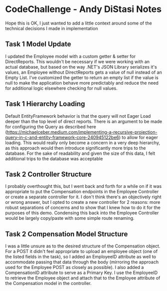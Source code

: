 # CodeChallenge - Andy DiStasi Notes
Hope this is OK, I just wanted to add a little context around some of the technical decisions I made in implementation

## Task 1 Model Update
I updated the Employee model with a custom getter & setter for DirectReports.  This wouldn't be necessary if we were working with an actual database, but based on the way .NET's JSON Library serializes it's values, an Employee without DirectReports gets a value of null instead of an Empty List.  I've customized the getter to return an empty list if the value is null to make the application behave more predictably and reduce the need for additional logic elsewhere checking for null values.

## Task 1 Hierarchy Loading
Default EntityFramework behavior is that the query will not Eager Load deeper than the top level of direct reports.  There is an argument to be made for configuring the Query as described here (https://michaelceber.medium.com/implementing-a-recursive-projection-query-in-c-and-entity-framework-core-240945122be6) to allow for eager loading.  This would really only become a concern in a very deep hierarchy, as this approach would then introduce significantly more trips to the database.  For the sake of readability and given the size of this data, I felt additional trips to the database was acceptable

## Task 2 Controller Structure
I probably overthought this, but I went back and forth for a while on if it was appropriate to put the Compensation endpoints in the Employee Controller or create a separate controller for it.  I don't think there's an objectively right or wrong answer, but I opted to create a new controller for 2 reasons: more robust separations of concerns and to show that I knew how to do it for the purposes of this demo.  Condensing this back into the Employee Controller would be largely copy/paste with some simple route renaming.

## Task 2 Compensation Model Structure
I was a little unsure as to the desired structure of the Compensation object.  For a POST it didn't feel appropriate to upload an employee object (one of the listed fields in the task), so I added an EmployeeID attribute as well to accommodate passing that data through the body (mirroring the approach used for the Employee POST as closely as possible).  I also added a CompensationID attribute to serve as a Primary Key.  I use the EmployeeID to retrieve the Employee object and attach that to the Employee attribute of the Compensation model in the controller.
